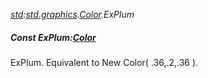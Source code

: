 _[std](../../modules/std/std-module.md):[std.graphics](../../modules/std/std-graphics.md).[Color](../../modules/std/std-graphics-color.md).ExPlum_
##### Const ExPlum:[Color](../../modules/std/std-graphics-color.md)
ExPlum. Equivalent to New Color( .36,.2,.36 ).
